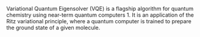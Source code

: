 

Variational Quantum Eigensolver (VQE) is a flagship algorithm for quantum chemistry using near-term quantum computers 1. It is an application of the Ritz variational principle, where a quantum computer is trained to prepare the ground state of a given molecule.